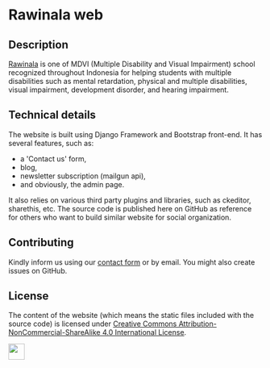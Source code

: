 # Rawinala web

## Description

[Rawinala](https://www.rawinala.org) is one of MDVI (Multiple Disability and Visual Impairment) school recognized throughout Indonesia for helping students with multiple disabilities such as mental retardation, physical and multiple disabilities, visual impairment, development disorder, and hearing impairment.

## Technical details

The website is built using Django Framework and Bootstrap front-end. It has several features, such as:
- a 'Contact us' form,
- blog,
- newsletter subscription (mailgun api),
- and obviously, the admin page.

It also relies on various third party plugins and libraries, such as ckeditor, sharethis, etc. The source code is published here on GitHub as reference for others who want to build similar website for social organization.

## Contributing

Kindly inform us using our [contact form](https://www.rawinala.org/about/#contact-us) or by email. You might also create issues on GitHub.

## License

The content of the website (which means the static files included with the source code) is licensed under [Creative Commons Attribution-NonCommercial-ShareAlike 4.0 International License](http://creativecommons.org/licenses/by-nc-sa/4.0/).

<img src="https://www.rawinala.org/static/rawinala/images/logo.png" height="32px">